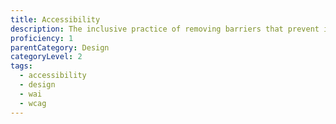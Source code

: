 ```yaml
---
title: Accessibility
description: The inclusive practice of removing barriers that prevent interaction with, or access to websites, by people with impairments or disabilities.
proficiency: 1
parentCategory: Design
categoryLevel: 2
tags:
  - accessibility
  - design
  - wai
  - wcag
---
```

